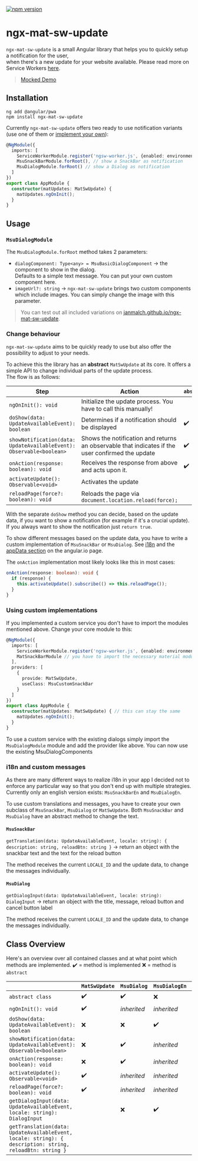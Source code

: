 [![npm version](https://badge.fury.io/js/ngx-mat-sw-update.svg)](https://badge.fury.io/js/ngx-mat-sw-update) 

# ngx-mat-sw-update
  
`ngx-mat-sw-update` is a small Angular library that helps you to quickly setup a notification for the user,  
when there's a new update for your website available. Please read more on Service Workers [here](https://angular.io/guide/service-worker-intro).  

> [Mocked Demo](https://janmalch.github.io/ngx-mat-sw-update)  

## Installation  
  
```  
ng add @angular/pwa  
npm install ngx-mat-sw-update  
```  
  
Currently `ngx-mat-sw-update` offers two ready to use notification variants (use one of them or [implement your own](#change-behaviour)):  
  
```typescript  
@NgModule({  
  imports: [  
    ServiceWorkerModule.register('ngsw-worker.js', {enabled: environment.production}),  
    MsuSnackBarModule.forRoot(), // show a SnackBar as notification    
    MsuDialogModule.forRoot() // show a Dialog as notification 
  ]
})  
export class AppModule {  
  constructor(matUpdates: MatSwUpdate) {  
    matUpdates.ngOnInit();  
  }  
}  
```  
  
  
## Usage  
  
### `MsuDialogModule`  
  
The `MsuDialogModule.forRoot` method takes 2 parameters:  
  
* `dialogComponent: Type<any> = MsuBasicDialogComponent` → the component to show in the dialog.   
Defaults to a simple text message. You can put your own custom component here.  
* `imageUrl?: string` → `ngx-mat-sw-update` brings two custom components which include images. You can simply change the image with this parameter.  
  
>You can test out all included variations on [janmalch.github.io/ngx-mat-sw-update](https://janmalch.github.io/ngx-mat-sw-update).  
  
### Change behaviour  
  
`ngx-mat-sw-update` aims to be quickly ready to use but also offer the possibility to adjust to your needs.  
  
To achieve this the library has an **abstract** `MatSwUpdate` at its core. It offers a simple API to change individual parts of the update process.  
The flow is as follows:  
  
| Step | Action | `abstract` |  
|--|--|--|  
| `ngOnInit(): void` | Initialize the update process. You have to call this manually! |   
| `doShow(data: UpdateAvailableEvent): boolean`| Determines if a notification should be displayed | :heavy_check_mark:  
| `showNotification(data: UpdateAvailableEvent): Observable<boolean>`| Shows the notification and returns an observable that indicates if the user confirmed the update | :heavy_check_mark:  
| `onAction(response: boolean): void`| Receives the response from above and acts upon it. |  :heavy_check_mark:  
| `activateUpdate(): Observable<void>`| Activates the update |  
| `reloadPage(force?: boolean): void`| Reloads the page via `document.location.reload(force);`  
  
With the separate `doShow` method you can decide, based on the update data, if you want to show a notification (for example if it's a crucial update). 
If you always want to show the notification just `return true`.  

To show different messages based on the update data, you have to write a custom implementation of `MsuSnackBar` or `MsuDialog`.
See [i18n](#i18n) and the [appData section](https://angular.io/guide/service-worker-config#appdata) on the angular.io page.

The `onAction` implementation most likely looks like this in most cases:

```typescript
onAction(response: boolean): void {  
  if (response) {  
    this.activateUpdate().subscribe(() => this.reloadPage());  
  }  
}
```

### Using custom implementations

If you implemented a custom service you don't have to import the modules mentioned above.
Change your core module to this:

```typescript  
@NgModule({  
  imports: [  
    ServiceWorkerModule.register('ngsw-worker.js', {enabled: environment.production}),
    MatSnackBarModule // you have to import the necessary material modules yourself
  ],
  providers: [
    {
      provide: MatSwUpdate,
      useClass: MsuCustomSnackBar
    }
  ]
})  
export class AppModule {  
  constructor(matUpdates: MatSwUpdate) { // this can stay the same 
    matUpdates.ngOnInit();  
  }  
}  
```

To use a custom service with the existing dialogs simply import the `MsuDialogModule` module and add the provider like above.
You can now use the existing MsuDialogComponents

### i18n and custom messages

As there are many different ways to realize i18n in your app I decided not to enforce any particular way so that you don't end up with multiple strategies.
Currently only an english version exists: `MsuSnackBarEn` and `MsuDialogEn`. 

To use custom translations and messages, you have to create your own subclass of `MsuSnackBar`, `MsuDialog` or `MatSwUpdate`.
Both `MsuSnackBar` and `MsuDialog` have an abstract method to change the text.

#### `MsuSnackBar`
`getTranslation(data: UpdateAvailableEvent, locale: string): { description: string, reloadBtn: string }` 
→ return an object with the snackbar text and the text for the reload button

The method receives the current `LOCALE_ID` and the update data, to change the messages individually.

#### `MsuDialog`
`getDialogInput(data: UpdateAvailableEvent, locale: string): DialogInput` 
→ return an object with the title, message, reload button and cancel button label

The method receives the current `LOCALE_ID` and the update data, to change the messages individually.

## Class Overview

Here's an overview over all contained classes and at what point which methods are implemented.
:heavy_check_mark: = method is implemented
:x: = method is `abstract`

|| `MatSwUpdate` | `MsuDialog` | `MsuDialogEn` | `MsuSnackBar` | `MsuSnackBarEn` |
|--|--|--|--|--|--|
|`abstract class`  | :heavy_check_mark: | :heavy_check_mark: | :x:| :heavy_check_mark: |:x:|
|`ngOnInit(): void`|:heavy_check_mark:|*inherited* |*inherited* |*inherited* |*inherited* |
|`doShow(data: UpdateAvailableEvent): boolean`|:x:|:x:|:heavy_check_mark:|:x:|:heavy_check_mark:|
|`showNotification(data: UpdateAvailableEvent): Observable<boolean>`|:x:|:heavy_check_mark:|*inherited*|:heavy_check_mark:|*inherited*|
|`onAction(response: boolean): void`|:x:|:heavy_check_mark:|*inherited*|:heavy_check_mark:|*inherited*|
|`activateUpdate(): Observable<void>`|:heavy_check_mark:|*inherited* |*inherited* |*inherited* |*inherited* |
|`reloadPage(force?: boolean): void`|:heavy_check_mark:|*inherited* |*inherited* |*inherited* |*inherited* |
|`getDialogInput(data: UpdateAvailableEvent, locale: string): DialogInput`||:x: |:heavy_check_mark: |||
|`getTranslation(data: UpdateAvailableEvent, locale: string): { description: string, reloadBtn: string }`||||:x: |:heavy_check_mark: |
